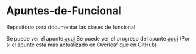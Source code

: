 # Apuntes-de-Funcional
Repositorio para documentar las clases de funcional

Se puede ver el apunte [aqui](./pdfs/Apuntes_de_Funcional.pdf)
Se puede ver el progreso del apunte [aqui](https://www.overleaf.com/read/qxmfhqtyczzt) (Por si el apunte está más actualizado en Overleaf que en GitHub)

